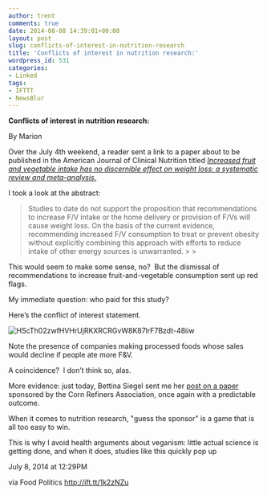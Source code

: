 ```yaml
---
author: trent
comments: true
date: 2014-08-08 14:39:01+00:00
layout: post
slug: conflicts-of-interest-in-nutrition-research
title: 'Conflicts of interest in nutrition research:'
wordpress_id: 531
categories:
- Linked
tags:
- IFTTT
- NewsBlur
---
```


**Conflicts of interest in nutrition research:**  

By Marion  
  



Over the July 4th weekend, a reader sent a link to a paper about to be published in the American Journal of Clinical Nutrition titled [_Increased fruit and vegetable intake has no discernible effect on weight loss: a systematic review and meta-analysis._](http://ift.tt/1rNfZRz)




I took a look at the abstract:




<blockquote>Studies to date do not support the proposition that recommendations to increase F/V intake or the home delivery or provision of F/Vs will cause weight loss. On the basis of the current evidence, recommending increased F/V consumption to treat or prevent obesity without explicitly combining this approach with efforts to reduce intake of other energy sources is unwarranted.
> 
> </blockquote>




This would seem to make some sense, no?  But the dismissal of recommendations to increase fruit-and-vegetable consumption sent up red flags.




My immediate question: who paid for this study?




Here’s the conflict of interest statement.




![HScTh02zwfHVHrUjRKXRCRGvW8K87lrF7Bzdt-48iiw](http://ift.tt/1k2zQV9)




Note the presence of companies making processed foods whose sales would decline if people ate more F&V.




A coincidence?  I don’t think so, alas.




More evidence: just today, Bettina Siegel sent me her [post on a paper](http://ift.tt/1rNfXsE) sponsored by the Corn Refiners Association, once again with a predictable outcome.




When it comes to nutrition research, "guess the sponsor" is a game that is all too easy to win.

  
  

This is why I avoid health arguments about veganism:  little actual science is getting done, and when it does, studies like this quickly pop up  
  

July 8, 2014 at 12:29PM  

via Food Politics http://ift.tt/1k2zNZu
